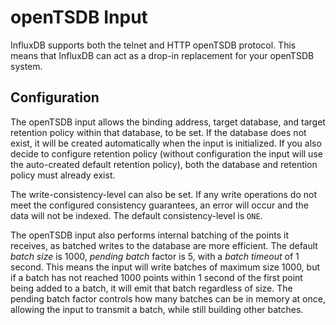 openTSDB Input
============
InfluxDB supports both the telnet and HTTP openTSDB protocol. This means that InfluxDB can act as a drop-in replacement for your openTSDB system.

## Configuration
The openTSDB input allows the binding address, target database, and target retention policy within that database, to be set. If the database does not exist, it will be created automatically when the input is initialized. If you also decide to configure retention policy (without configuration the input will use the auto-created default retention policy), both the database and retention policy must already exist.

The write-consistency-level can also be set. If any write operations do not meet the configured consistency guarantees, an error will occur and the data will not be indexed. The default consistency-level is `ONE`.

The openTSDB input also performs internal batching of the points it receives, as batched writes to the database are more efficient. The default _batch size_ is 1000, _pending batch_ factor is 5, with a _batch timeout_ of 1 second. This means the input will write batches of maximum size 1000, but if a batch has not reached 1000 points within 1 second of the first point being added to a batch, it will emit that batch regardless of size. The pending batch factor controls how many batches can be in memory at once, allowing the input to transmit a batch, while still building other batches.

